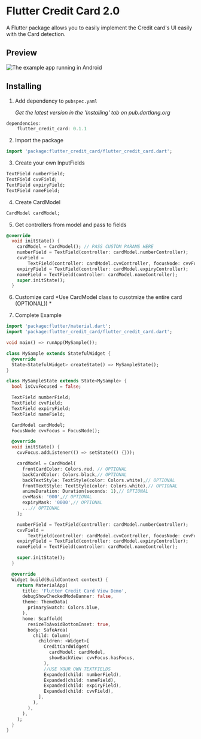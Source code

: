 # Flutter Credit Card 2.0

A Flutter package allows you to easily implement the Credit card's UI easily with the Card detection. 



## Preview

![The example app running in Android](https://github.com/simformsolutions/flutter_credit_card/blob/master/preview/preview.gif)

## Installing

1.  Add dependency to `pubspec.yaml`

    *Get the latest version in the 'Installing' tab on pub.dartlang.org*
    
```dart
dependencies:
    flutter_credit_card: 0.1.1
```

2.  Import the package
```dart
import 'package:flutter_credit_card/flutter_credit_card.dart';
```

3.  Create your own InputFields
``` dart
TextField numberField;
TextField cvvField;
TextField expiryField;
TextField nameField;
```

4.  Create CardModel
``` dart
CardModel cardModel;
```

5.  Get controllers from model and pass to fields

```  dart
@override
  void initState() {
    cardModel = CardModel(); // PASS CUSTOM PARAMS HERE
    numberField = TextField(controller: cardModel.numberController);
    cvvField =
        TextField(controller: cardModel.cvvController, focusNode: cvvFocus);
    expiryField = TextField(controller: cardModel.expiryController);
    nameField = TextField(controller: cardModel.nameController);
    super.initState();
  }
  ```


  6. Customize  card
*Use CardModel class to cusotmize the entire card (OPTIONAL)) *



7. Complete Example

``` dart
import 'package:flutter/material.dart';
import 'package:flutter_credit_card/flutter_credit_card.dart';

void main() => runApp(MySample());

class MySample extends StatefulWidget {
  @override
  State<StatefulWidget> createState() => MySampleState();
}

class MySampleState extends State<MySample> {
  bool isCvvFocused = false;

  TextField numberField;
  TextField cvvField;
  TextField expiryField;
  TextField nameField;

  CardModel cardModel;
  FocusNode cvvFocus = FocusNode();

  @override
  void initState() {
    cvvFocus.addListener(() => setState(() {}));

    cardModel = CardModel(
      frontCardColor: Colors.red, // OPTIONAL
      backCardColor: Colors.black,// OPTIONAL
      backTextStyle: TextStyle(color: Colors.white),// OPTIONAL
      frontTextStyle: TextStyle(color: Colors.white),// OPTIONAL
      animeDuration: Duration(seconds: 1),// OPTIONAL
      cvvMask: '000',// OPTIONAL
      expiryMask: '0000',// OPTIONAL
      ...// OPTIONAL
    );

    numberField = TextField(controller: cardModel.numberController);
    cvvField =
        TextField(controller: cardModel.cvvController, focusNode: cvvFocus);
    expiryField = TextField(controller: cardModel.expiryController);
    nameField = TextField(controller: cardModel.nameController);

    super.initState();
  }

  @override
  Widget build(BuildContext context) {
    return MaterialApp(
      title: 'Flutter Credit Card View Demo',
      debugShowCheckedModeBanner: false,
      theme: ThemeData(
        primarySwatch: Colors.blue,
      ),
      home: Scaffold(
        resizeToAvoidBottomInset: true,
        body: SafeArea(
          child: Column(
            children: <Widget>[
              CreditCardWidget(
                cardModel: cardModel,
                showBackView: cvvFocus.hasFocus,
              ),
              //USE YOUR OWN TEXTFIELDS
              Expanded(child: numberField),
              Expanded(child: nameField),
              Expanded(child: expiryField),
              Expanded(child: cvvField),
            ],
          ),
        ),
      ),
    );
  }
}
```